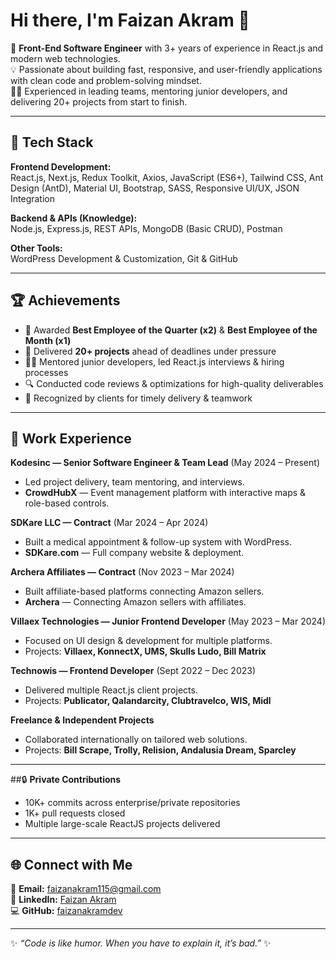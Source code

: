 # Hi there, I'm Faizan Akram 👋

🚀 **Front-End Software Engineer** with 3+ years of experience in React.js and modern web technologies.  
💡 Passionate about building fast, responsive, and user-friendly applications with clean code and problem-solving mindset.  
👨‍💻 Experienced in leading teams, mentoring junior developers, and delivering 20+ projects from start to finish.  

---

## 🔧 Tech Stack
**Frontend Development:**  
React.js, Next.js, Redux Toolkit, Axios, JavaScript (ES6+), Tailwind CSS, Ant Design (AntD), Material UI, Bootstrap, SASS, Responsive UI/UX, JSON Integration  

**Backend & APIs (Knowledge):**  
Node.js, Express.js, REST APIs, MongoDB (Basic CRUD), Postman  

**Other Tools:**  
WordPress Development & Customization, Git & GitHub  

---

## 🏆 Achievements
- 🥇 Awarded **Best Employee of the Quarter (x2)** & **Best Employee of the Month (x1)**  
- 🚀 Delivered **20+ projects** ahead of deadlines under pressure  
- 👨‍🏫 Mentored junior developers, led React.js interviews & hiring processes  
- 🔍 Conducted code reviews & optimizations for high-quality deliverables  
- 🤝 Recognized by clients for timely delivery & teamwork  

---

## 💼 Work Experience

**Kodesinc — Senior Software Engineer & Team Lead** (May 2024 – Present)  
- Led project delivery, team mentoring, and interviews.  
- **CrowdHubX** — Event management platform with interactive maps & role-based controls.  

**SDKare LLC — Contract** (Mar 2024 – Apr 2024)  
- Built a medical appointment & follow-up system with WordPress.  
- **SDKare.com** — Full company website & deployment.  

**Archera Affiliates — Contract** (Nov 2023 – Mar 2024)  
- Built affiliate-based platforms connecting Amazon sellers.  
- **Archera** — Connecting Amazon sellers with affiliates.  

**Villaex Technologies — Junior Frontend Developer** (May 2023 – Mar 2024)  
- Focused on UI design & development for multiple platforms.  
- Projects: **Villaex, KonnectX, UMS, Skulls Ludo, Bill Matrix**  

**Technowis — Frontend Developer** (Sept 2022 – Dec 2023)  
- Delivered multiple React.js client projects.  
- Projects: **Publicator, Qalandarcity, Clubtravelco, WIS, Midl**  

**Freelance & Independent Projects**  
- Collaborated internationally on tailored web solutions.  
- Projects: **Bill Scrape, Trolly, Relision, Andalusia Dream, Sparcley**  

---

##🔒 **Private Contributions**
- 10K+ commits across enterprise/private repositories
- 1K+ pull requests closed
- Multiple large-scale ReactJS projects delivered

---

## 🌐 Connect with Me
📩 **Email:** [faizanakram115@gmail.com](mailto:faizanakram115@gmail.com)  
💼 **LinkedIn:** [Faizan Akram](https://www.linkedin.com/in/faizanakram/)  
💻 **GitHub:** [faizanakramdev](https://github.com/faizanakramdev)  

---
✨ _“Code is like humor. When you have to explain it, it’s bad.”_ ✨
